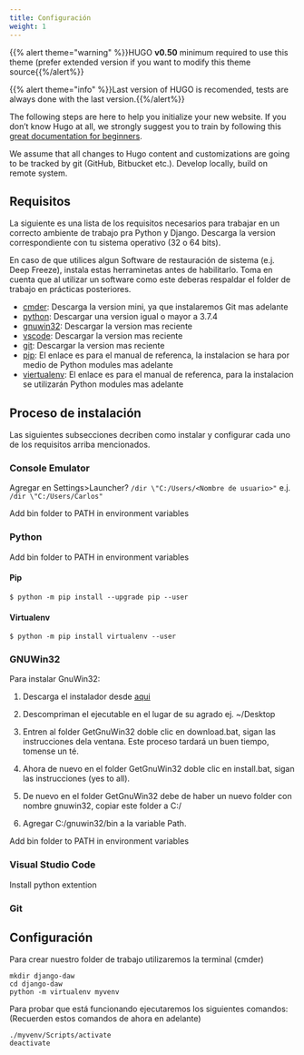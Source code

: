 ```yaml
---
title: Configuración
weight: 1
---
```


{{% alert theme="warning" %}}HUGO **v0.50** minimum required to use this theme (prefer extended version if you want to modify this theme source{{%/alert%}}

{{% alert theme="info" %}}Last version of HUGO is recomended, tests are always done with the last version.{{%/alert%}}

The following steps are here to help you initialize your new website. If you don’t know Hugo at all, we strongly suggest you to train by following this [great documentation for beginners](https://gohugo.io/overview/quickstart/).

<!--more-->

We assume that all changes to Hugo content and customizations are going to be tracked by git (GitHub, Bitbucket etc.). Develop locally, build on remote system.

## Requisitos

La siguiente es una lista de los requisitos necesarios para trabajar en un correcto ambiente de trabajo pra Python y Django. Descarga la version correspondiente con tu sistema operativo (32 o 64 bits).

En caso de que utilices algun Software de restauración de sistema (e.j. Deep Freeze), instala estas herraminetas antes de habilitarlo. Toma en cuenta que al utilizar un software como este deberas respaldar el folder de trabajo en prácticas posteriores.

-   [cmder](https://cmder.net/): Descarga la version mini, ya que instalaremos Git mas adelante
-   [python](https://www.python.org/downloads/): Descargar una version igual o mayor a 3.7.4
-   [gnuwin32](http://getgnuwin32.sourceforge.net/): Descargar la version mas reciente
-   [vscode](https://code.visualstudio.com/): Descargar la version mas reciente
-   [git](https://git-scm.com/downloads): Descargar la version mas reciente
-   [pip](https://pip.pypa.io/en/stable/): El enlace es para el manual de referenca, la instalacion se hara por medio de Python modules mas adelante
-   [viertualenv](https://virtualenv.pypa.io/en/latest/): El enlace es para el manual de referenca, para la instalacion se utilizarán Python modules mas adelante

## Proceso de instalación

Las siguientes subsecciones decriben como instalar y configurar cada uno de los requisitos arriba mencionados.

### Console Emulator

Agregar en Settings>Launcher? `/dir \"C:/Users/<Nombre de usuario>"` e.j. `/dir \"C:/Users/Carlos"`

Add bin folder to PATH in environment variables

### Python

Add bin folder to PATH in environment variables

#### Pip

`$ python -m pip install --upgrade pip --user`

#### Virtualenv

`$ python -m pip install virtualenv --user`

### GNUWin32

Para instalar GnuWin32:

1. Descarga el instalador desde [aqui](https://sourceforge.net/projects/getgnuwin32)

2. Descompriman el ejecutable en el lugar de su agrado ej. ~/Desktop

3. Entren al folder GetGnuWin32 doble clic en download.bat, sigan las instrucciones dela ventana. Este proceso tardará un buen tiempo, tomense un té.

4. Ahora de nuevo en el folder GetGnuWin32 doble clic en install.bat, sigan las instrucciones (yes to all).

5. De nuevo en el folder GetGnuWin32 debe de haber un nuevo folder con nombre gnuwin32, copiar este folder a C:/

6. Agregar C:/gnuwin32/bin a la variable Path.

Add bin folder to PATH in environment variables

### Visual Studio Code

Install python extention

### Git

## Configuración

Para crear nuestro folder de trabajo utilizaremos la terminal (cmder)

    mkdir django-daw
    cd django-daw
    python -m virtualenv myvenv

Para probar que está funcionando ejecutaremos los siguientes comandos: (Recuerden estos comandos de ahora en adelante)

    ./myvenv/Scripts/activate
    deactivate
